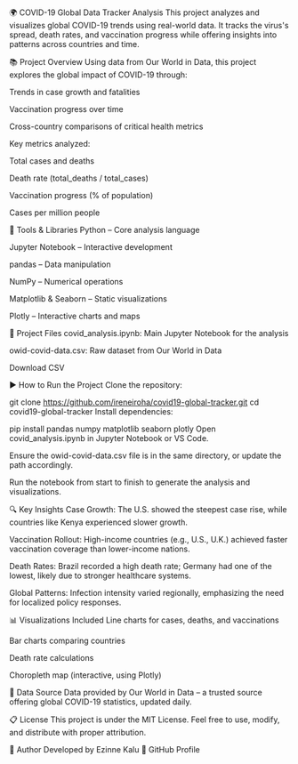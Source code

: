 🌍 COVID-19 Global Data Tracker Analysis
This project analyzes and visualizes global COVID-19 trends using real-world data. It tracks the virus's spread, death rates, and vaccination progress while offering insights into patterns across countries and time.

📚 Project Overview
Using data from Our World in Data, this project explores the global impact of COVID-19 through:

Trends in case growth and fatalities

Vaccination progress over time

Cross-country comparisons of critical health metrics

Key metrics analyzed:

Total cases and deaths

Death rate (total_deaths / total_cases)

Vaccination progress (% of population)

Cases per million people

🔧 Tools & Libraries
Python – Core analysis language

Jupyter Notebook – Interactive development

pandas – Data manipulation

NumPy – Numerical operations

Matplotlib & Seaborn – Static visualizations

Plotly – Interactive charts and maps

📁 Project Files
covid_analysis.ipynb: Main Jupyter Notebook for the analysis

owid-covid-data.csv: Raw dataset from Our World in Data

Download CSV

▶️ How to Run the Project
Clone the repository:

git clone https://github.com/ireneiroha/covid19-global-tracker.git
cd covid19-global-tracker
Install dependencies:


pip install pandas numpy matplotlib seaborn plotly
Open covid_analysis.ipynb in Jupyter Notebook or VS Code.

Ensure the owid-covid-data.csv file is in the same directory, or update the path accordingly.

Run the notebook from start to finish to generate the analysis and visualizations.

🔍 Key Insights
Case Growth: The U.S. showed the steepest case rise, while countries like Kenya experienced slower growth.

Vaccination Rollout: High-income countries (e.g., U.S., U.K.) achieved faster vaccination coverage than lower-income nations.

Death Rates: Brazil recorded a high death rate; Germany had one of the lowest, likely due to stronger healthcare systems.

Global Patterns: Infection intensity varied regionally, emphasizing the need for localized policy responses.

📊 Visualizations Included
Line charts for cases, deaths, and vaccinations

Bar charts comparing countries

Death rate calculations

Choropleth map (interactive, using Plotly)

🔄 Data Source
Data provided by Our World in Data – a trusted source offering global COVID-19 statistics, updated daily.

📋 License
This project is under the MIT License. Feel free to use, modify, and distribute with proper attribution.

👤 Author
Developed by Ezinne Kalu
🔗 GitHub Profile
